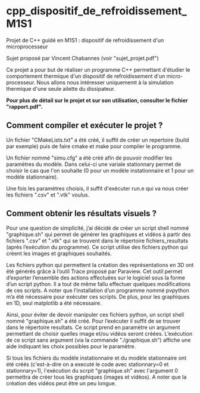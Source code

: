 # cpp_dispositif_de_refroidissement_M1S1
Projet de C++ guidé en M1S1 : dispositif de refroidissement d'un microprocesseur

Sujet proposé par Vincent Chabannes (voir "sujet_projet.pdf")

Ce projet a pour but de réaliser un programme C++ permettant d'étudier le comportement thermique d'un dispositif de refroidissement d'un micro-processeur. Nous allons nous intéresser uniquememt à la simulation thermique d'une seule ailette du dissipateur.

**Pour plus de détail sur le projet et sur son utilisation, consulter le fichier "rapport.pdf".**

## Comment compiler et exécuter le projet ?

Un fichier "CMakeLists.txt" a été créé, il suffit de créer un repertoire (build par exemple) puis de faire cmake et make pour compiler le programme.

Un fichier nommé "simu.cfg" a été créé afin de pouvoir modifier les paramètres du modèle. Dans celui-ci une variale stationnary permet de choisir le cas que l'on souhaite (0 pour un modèle instationnaire et 1 pour un modèle stationnaire).

Une fois les paramètres choisis, il suffit d'exécuter run.e qui va nous créer les fichiers ".csv" et ".vtk" voulus.

## Comment obtenir les résultats visuels ?

Pour une question de simplicité, j’ai décidé de créer un script shell nommé "graphique.sh" qui permet de générer les graphiques et vidéos à partir des fichiers ".csv" et ".vtk" qui se trouvent dans le répertoire fichiers_resultats (après l’exécution du programme). Ce script utilise des fichiers python qui créent les images et graphiques souhaités. 

Les fichiers python qui permettent la création des représentations en 3D ont été générés grâce à l’outil Trace proposé par Paraview. Cet outil permet d’exporter l’ensemble des actions effectuées sur le logiciel sous la forme d’un script python. Il a tout de même fallu effectuer quelques modifications de ces scripts.
A noter que l’installation d’un programme nommé pvpython m’a été nécessaire pour exécuter ces scripts. De plus, pour les graphiques en 1D, seul matplotlib a été nécessaire.

Ainsi, pour éviter de devoir manipuler ces fichiers python, un script shell nommé "graphique.sh" a été créé. Pour l’exécuter il suffit de se trouver dans le répertoire resultats. Ce script prend en paramètre un argument permettant de choisir quelles image et/ou vidéos seront créées. L’exécution de ce script sans argument (via la
commande "./graphique.sh") affiche une aide indiquant les choix possibles pour le paramètre. 

Si tous les fichiers du modèle instationnaire et du modèle stationnaire ont été créés (c'est-à-dire on a executé le code avec stationnary=0 et stationnary=1), l'exécution du scrpit "graphique.sh" avec l'argument 0 permettra de créer tous les graphiques (images et vidéos). A noter que la création des vidéos peut être un peu longue.

